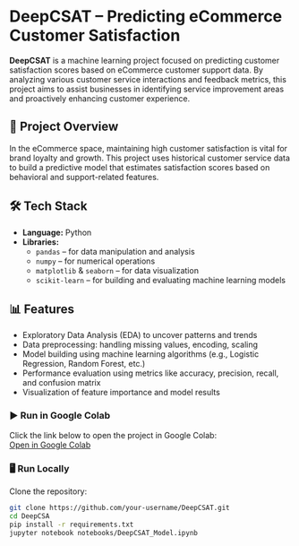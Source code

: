 # DeepCSAT – Predicting eCommerce Customer Satisfaction

**DeepCSAT** is a machine learning project focused on predicting customer satisfaction scores based on eCommerce customer support data. By analyzing various customer service interactions and feedback metrics, this project aims to assist businesses in identifying service improvement areas and proactively enhancing customer experience.

## 🚀 Project Overview

In the eCommerce space, maintaining high customer satisfaction is vital for brand loyalty and growth. This project uses historical customer service data to build a predictive model that estimates satisfaction scores based on behavioral and support-related features.

## 🛠️ Tech Stack

- **Language:** Python  
- **Libraries:** 
  - `pandas` – for data manipulation and analysis  
  - `numpy` – for numerical operations  
  - `matplotlib` & `seaborn` – for data visualization  
  - `scikit-learn` – for building and evaluating machine learning models  

## 📊 Features

- Exploratory Data Analysis (EDA) to uncover patterns and trends  
- Data preprocessing: handling missing values, encoding, scaling  
- Model building using machine learning algorithms (e.g., Logistic Regression, Random Forest, etc.)  
- Performance evaluation using metrics like accuracy, precision, recall, and confusion matrix  
- Visualization of feature importance and model results

### ▶️ Run in Google Colab
Click the link below to open the project in Google Colab:  
[Open in Google Colab](https://colab.research.google.com/drive/135eMdwNhNgtV9OZ3tewIzqpLXTOtnSCS?usp=sharing)

### 🖥️ Run Locally

   Clone the repository:
   ```bash
   git clone https://github.com/your-username/DeepCSAT.git
   cd DeepCSA
   pip install -r requirements.txt 
   jupyter notebook notebooks/DeepCSAT_Model.ipynb
